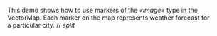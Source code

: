This demo shows how to&nbsp;use markers of&nbsp;the _&laquo;image&raquo;_ type in&nbsp;the VectorMap. Each marker on&nbsp;the map represents weather forecast for a&nbsp;particular city.
// _split_
